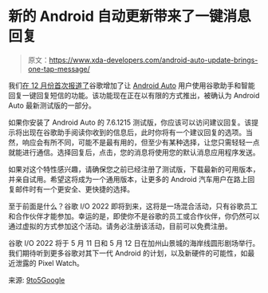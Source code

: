 # 新的 Android 自动更新带来了一键消息回复

> 原文：<https://www.xda-developers.com/android-auto-update-brings-one-tap-message/>

我们[在 12 月份首次报道了](https://www.xda-developers.com/digital-car-key-unlock-bmw-pixel-6-pixel-6-pro-galaxy-s21/)谷歌增加了让 [Android Auto](https://www.xda-developers.com/android-auto) 用户使用谷歌助手和智能回复一键回复短信的功能。该功能现在正在以有限的方式推出，被确认为 Android Auto 最新测试版的一部分。

如果你安装了 Android Auto 的 7.6.1215 测试版，你应该可以访问建议回复。该提示将出现在谷歌助手阅读你收到的信息后，此时你将有一个建议回复的选项。当然，响应会有所不同，可能不是最有用的，但至少有某种选择，让您只需轻轻一点就能进行通信。选择回复后，点击，您的消息将使用您的默认消息应用程序发送。

如果对这个特性感兴趣，请确保您之前已经注册了测试版，下载最新的可用版本，并亲自试用。希望这将成为一个通用版本，让更多的 Android 汽车用户在路上回复邮件时有一个更安全、更快捷的选择。

至于前面是什么？谷歌 I/O 2022 即将到来，这将是一场混合活动，只有谷歌员工和合作伙伴才能参加。幸运的是，即使你不是谷歌的员工或合作伙伴，你仍然可以通过虚拟的方式参加这个活动。请务必注册该活动，目前可以免费注册。

谷歌 I/O 2022 将于 5 月 11 日和 5 月 12 日在加州山景城的海岸线圆形剧场举行。我们期待听到更多谷歌对其下一代 Android 的计划，以及新硬件的可能性，如最近泄露的 Pixel Watch。

来源: [9to5Google](https://9to5google.com/2022/04/25/android-auto-quick-replies/)